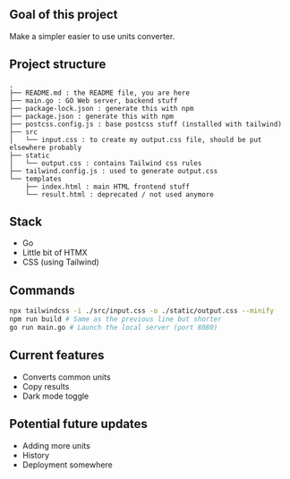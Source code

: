 ## Goal of this project
Make a simpler easier to use units converter.

## Project structure
```
.
├── README.md : the README file, you are here
├── main.go : GO Web server, backend stuff
├── package-lock.json : generate this with npm
├── package.json : generate this with npm
├── postcss.config.js : base postcss stuff (installed with tailwind)
├── src
│   └── input.css : to create my output.css file, should be put elsewhere probably
├── static
│   └── output.css : contains Tailwind css rules
├── tailwind.config.js : used to generate output.css
└── templates
    ├── index.html : main HTML frontend stuff
    └── result.html : deprecated / not used anymore
```

## Stack
- Go
- Little bit of HTMX
- CSS (using Tailwind)

## Commands
```bash
npx tailwindcss -i ./src/input.css -o ./static/output.css --minify
npm run build # Same as the previous line but shorter
go run main.go # Launch the local server (port 8080)
```

## Current features
- Converts common units
- Copy results
- Dark mode toggle

## Potential future updates
- Adding more units
- History
- Deployment somewhere